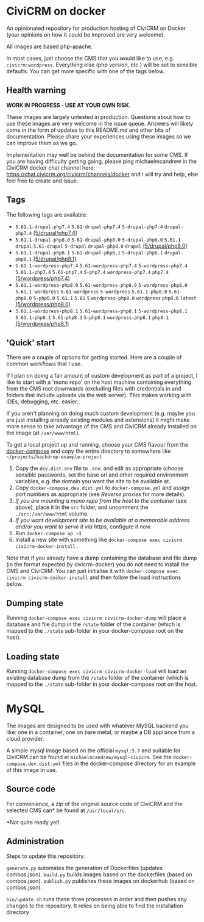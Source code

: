 # CiviCRM on docker

An opinionated repository for production hosting of CiviCRM on Docker (your opinions on how it could be improved are very welcome).

All images are based php-apache.

In most cases, just choose the CMS that you would like to use, e.g. `civicrm:wordpress`. Everything else (php version, etc.) will be set to sensible defaults. You can get more specific with one of the tags below.

## Health warning

**WORK IN PROGRESS - USE AT YOUR OWN RISK**.

These images are largely untested in production. Questions about how to use these images are very welcome in the issue queue. Answers will likely come in the form of updates to this README.md and other bits of documentation. Please share your experiences using these images so we can improve them as we go.

Implementation may well be behind the documentation for some CMS. If you are having difficulty getting going, please ping michaelmcandrew in the CiviCRM docker chat channel here: https://chat.civicrm.org/civicrm/channels/docker and I will try and help, else feel free to create and issue.

## Tags

The following tags are available:

<!---START_TAGS-->

- `5.61.1-drupal-php7.4` `5.61-drupal-php7.4` `5-drupal-php7.4` `drupal-php7.4` [(5/drupal/php7.4)](5/drupal/php7.4)
- `5.61.1-drupal-php8.0` `5.61-drupal-php8.0` `5-drupal-php8.0` `5.61.1-drupal` `5.61-drupal` `5-drupal` `drupal-php8.0` `drupal` [(5/drupal/php8.0)](5/drupal/php8.0)
- `5.61.1-drupal-php8.1` `5.61-drupal-php8.1` `5-drupal-php8.1` `drupal-php8.1` [(5/drupal/php8.1)](5/drupal/php8.1)
- `5.61.1-wordpress-php7.4` `5.61-wordpress-php7.4` `5-wordpress-php7.4` `5.61.1-php7.4` `5.61-php7.4` `5-php7.4` `wordpress-php7.4` `php7.4` [(5/wordpress/php7.4)](5/wordpress/php7.4)
- `5.61.1-wordpress-php8.0` `5.61-wordpress-php8.0` `5-wordpress-php8.0` `5.61.1-wordpress` `5.61-wordpress` `5-wordpress` `5.61.1-php8.0` `5.61-php8.0` `5-php8.0` `5.61.1` `5.61` `5` `wordpress-php8.0` `wordpress` `php8.0` `latest` [(5/wordpress/php8.0)](5/wordpress/php8.0)
- `5.61.1-wordpress-php8.1` `5.61-wordpress-php8.1` `5-wordpress-php8.1` `5.61.1-php8.1` `5.61-php8.1` `5-php8.1` `wordpress-php8.1` `php8.1` [(5/wordpress/php8.1)](5/wordpress/php8.1)

<!---END_TAGS-->

## 'Quick' start

There are a couple of options for getting started. Here are a couple of common workflows that I use.

If I plan on doing a fair amount of custom development as part of a project, I like to start with a 'mono repo' on the host machine containing everything from the CMS root downwards (excluding files with credentials in and folders that include uploads via the web server). This makes working with IDEs, debugging, etc. easier.

If you aren't planning on doing much custom development (e.g. maybe you are just installing already existing modules and extensions) it might make more sense to take advantage of the CMS and CiviCRM already installed on the image (at `/var/www/html`).

To get a local project up and running, choose your CMS flavour from the [docker-compose](docker-compose) and copy the entire directory to somewhere like `~/projects/backdrop-example-project`

1. Copy the `dev.dist.env` file to `.env`. and edit as appropriate (choose sensible passwords, set the base url and other required environment variables, e.g. the domain you want the site to be available at.
2. Copy `docker-compose.dev.dist.yml` to `docker-compose.yml` and assign port numbers as appropriate (see _Reverse proxies_ for more details).
3. _If you are mounting a mono repo from the host to the container_ (see above), place it in the `src` folder, and uncomment the `./src:/var/www/html` volume.
4. _If you want development site to be available at a memorable address and/or you want to serve it via https_, configure it now.
5. Run `docker-compose up -d`
6. Install a new site with something like `docker-compose exec civicrm civicrm-docker-install` .

Note that if you already have a dump containing the database and file dump (in the format expected by civicrm-docker) you do not need to install the CMS and CiviCRM. You can just initialise it with `docker-compose exec civicrm civicrm-docker-install` and then follow the load instructions below.

## Dumping state

Running `docker-compose exec civicrm civicrm-docker-dump` will place a database and file dump in the `/state` folder of the container (which is mapped to the `./state` sub-folder in your docker-compose root on the host).

## Loading state

Running `docker-compose exec civicrm civicrm-docker-load` will load an existing database dump from the `/state` folder of the container (which is mapped to the `./state` sub-folder in your docker-compose root on the host.

# MySQL

The images are designed to be used with whatever MySQL backend you like: one in a container, one on bare metal, or maybe a DB appliance from a cloud provider.

A simple mysql image based on the official `mysql:5.7` and suitable for CiviCRM can be found at `michaelmcandrew/mysql-civicrm`. See the `docker-compose.dev.dist.yml` files in the docker-compose directory for an example of this image in use.

## Source code

For convenience, a zip of the original source code of CiviCRM and the selected CMS can\* be found at `/usr/local/src`.

\*Not quite ready yet!

## Administration

Steps to update this repository.

`generate.py` automates the generation of Dockerfiles (updates combos.json).
`build.py` builds images based on the dockerfiles (based on combos.json).
`publish.py` publishes these images on dockerhub (based on combos.json).

`bin/update.sh` runs these three processes in order and then pushes any changes to the repository. It relies on being able to find the installation directory
